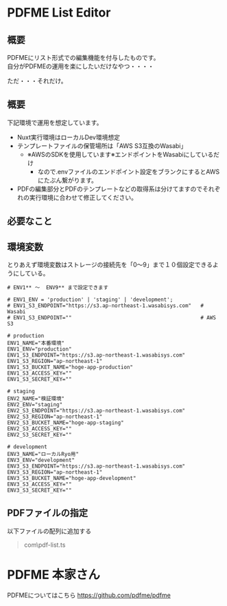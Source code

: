 

# PDFME List Editor

## 概要

PDFMEにリスト形式での編集機能を付与したものです。  
自分がPDFMEの運用を楽にしたいだけなやつ・・・・

ただ・・・それだけ。



## 概要

下記環境で運用を想定しています。

* Nuxt実行環境はローカルDev環境想定
* テンプレートファイルの保管場所は「AWS S3互換のWasabi」
  * ※AWSのSDKを使用しています※エンドポイントをWasabiにしているだけ
    * なので.envファイルのエンドポイント設定をブランクにするとAWSにたぶん繋がります。
* PDFの編集部分とPDFのテンプレートなどの取得系は分けてますのでそれぞれの実行環境に合わせて修正してください。

## 必要なこと



## 環境変数

とりあえず環境変数はストレージの接続先を「0～9」まで１０個設定できるようにしている。


```sh:.env
# ENV1** ～  ENV9** まで設定できます

# ENV1_ENV = 'production' | 'staging' | 'development';
# ENV1_S3_ENDPOINT="https://s3.ap-northeast-1.wasabisys.com"   # Wasabi
# ENV1_S3_ENDPOINT=""                                          # AWS S3

# production
ENV1_NAME="本番環境"
ENV1_ENV="production"
ENV1_S3_ENDPOINT="https://s3.ap-northeast-1.wasabisys.com"
ENV1_S3_REGION="ap-northeast-1"
ENV1_S3_BUCKET_NAME="hoge-app-production"
ENV1_S3_ACCESS_KEY=""
ENV1_S3_SECRET_KEY=""

# staging
ENV2_NAME="検証環境"
ENV2_ENV="staging"
ENV2_S3_ENDPOINT="https://s3.ap-northeast-1.wasabisys.com"
ENV2_S3_REGION="ap-northeast-1"
ENV2_S3_BUCKET_NAME="hoge-app-staging"
ENV2_S3_ACCESS_KEY=""
ENV2_S3_SECRET_KEY=""

# development
ENV3_NAME="ローカルRyo用"
ENV3_ENV="development"
ENV3_S3_ENDPOINT="https://s3.ap-northeast-1.wasabisys.com"
ENV3_S3_REGION="ap-northeast-1"
ENV3_S3_BUCKET_NAME="hoge-app-development"
ENV3_S3_ACCESS_KEY=""
ENV3_S3_SECRET_KEY=""

```


## PDFファイルの指定

以下ファイルの配列に追加する
> com\pdf-list.ts


# PDFME 本家さん

PDFMEについてはこちら
https://github.com/pdfme/pdfme



